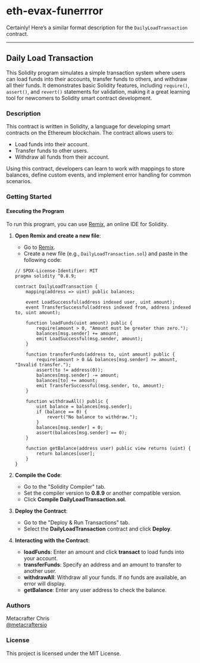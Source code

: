 # eth-evax-funerrror

Certainly! Here’s a similar format description for the `DailyLoadTransaction` contract.

---

## Daily Load Transaction

This Solidity program simulates a simple transaction system where users can load funds into their accounts, transfer funds to others, and withdraw all their funds. It demonstrates basic Solidity features, including `require()`, `assert()`, and `revert()` statements for validation, making it a great learning tool for newcomers to Solidity smart contract development.

### Description

This contract is written in Solidity, a language for developing smart contracts on the Ethereum blockchain. The contract allows users to:
- Load funds into their account.
- Transfer funds to other users.
- Withdraw all funds from their account.

Using this contract, developers can learn to work with mappings to store balances, define custom events, and implement error handling for common scenarios.

### Getting Started

#### Executing the Program

To run this program, you can use [Remix](https://remix.ethereum.org/), an online IDE for Solidity.

1. **Open Remix and create a new file**:  
   - Go to [Remix](https://remix.ethereum.org/).
   - Create a new file (e.g., `DailyLoadTransaction.sol`) and paste in the following code:

   ```solidity
   // SPDX-License-Identifier: MIT
   pragma solidity ^0.8.9;

   contract DailyLoadTransaction {
       mapping(address => uint) public balances;

       event LoadSuccessful(address indexed user, uint amount);
       event TransferSuccessful(address indexed from, address indexed to, uint amount);

       function loadFunds(uint amount) public {
           require(amount > 0, "Amount must be greater than zero.");
           balances[msg.sender] += amount;
           emit LoadSuccessful(msg.sender, amount);
       }

       function transferFunds(address to, uint amount) public {
           require(amount > 0 && balances[msg.sender] >= amount, "Invalid transfer.");
           assert(to != address(0));
           balances[msg.sender] -= amount;
           balances[to] += amount;
           emit TransferSuccessful(msg.sender, to, amount);
       }

       function withdrawAll() public {
           uint balance = balances[msg.sender];
           if (balance == 0) {
               revert("No balance to withdraw.");
           }
           balances[msg.sender] = 0;
           assert(balances[msg.sender] == 0);
       }

       function getBalance(address user) public view returns (uint) {
           return balances[user];
       }
   }
   ```

2. **Compile the Code**:
   - Go to the "Solidity Compiler" tab.
   - Set the compiler version to **0.8.9** or another compatible version.
   - Click **Compile DailyLoadTransaction.sol**.

3. **Deploy the Contract**:
   - Go to the "Deploy & Run Transactions" tab.
   - Select the **DailyLoadTransaction** contract and click **Deploy**.

4. **Interacting with the Contract**:
   - **loadFunds**: Enter an amount and click **transact** to load funds into your account.
   - **transferFunds**: Specify an address and an amount to transfer to another user.
   - **withdrawAll**: Withdraw all your funds. If no funds are available, an error will display.
   - **getBalance**: Enter any user address to check the balance.

### Authors

Metacrafter Chris  
[@metacraftersio](https://twitter.com/metacraftersio)

### License

This project is licensed under the MIT License.
